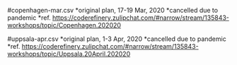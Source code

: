 #copenhagen-mar.csv
*original plan, 17-19 Mar, 2020
*cancelled due to pandemic
*ref. https://coderefinery.zulipchat.com/#narrow/stream/135843-workshops/topic/Copenhagen.202020

#uppsala-apr.csv
*original plan, 1-3 Apr, 2020
*cancelled due to pandemic
*ref. https://coderefinery.zulipchat.com/#narrow/stream/135843-workshops/topic/Uppsala.20April.202020
